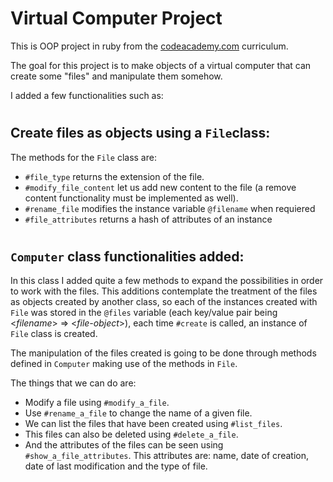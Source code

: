 # Virtual Computer Project

This is OOP project in ruby from the [codeacademy.com](codeacademy.com) curriculum.

The goal for this project is to make objects of a virtual computer that can create some "files" and manipulate them somehow.

I added a few functionalities such as:

#

## Create files as objects using a `File`class:
The methods for the `File` class are:
  - `#file_type` returns the extension of the file.
  - `#modify_file_content` let us add new content to the file (a remove content functionality must be implemented as well).
  - `#rename_file` modifies the instance variable `@filename` when requiered
  - `#file_attributes` returns a hash of attributes of an instance

#

## `Computer` class functionalities added:
In this class I added quite a few methods to expand the possibilities in order to work with the files.
This additions contemplate the treatment of the files as objects created by another class, so each of the instances created with `File` was stored in the `@files` variable (each key/value pair being <*filename*> => <*file-object*>), each time `#create` is called, an instance of `File` class is created. 

The manipulation of the files created is going to be done through methods defined in `Computer` making use of the methods in `File`.

The things that we can do are:

- Modify a file using `#modify_a_file`.
- Use `#rename_a_file` to change the name of a given file.
- We can list the files that have been created using `#list_files`.
- This files can also be deleted using `#delete_a_file`.
- And the attributes of the files can be seen using `#show_a_file_attributes`. This attributes are: name, date of creation, date of last modification and the type of file.
